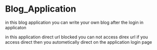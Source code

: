 # Blog_Application

in this blog application you can write your own blog after the login in applicaton

in this application direct url blocked you can not access direx url if you access direct then you autometically direct on the application login page
